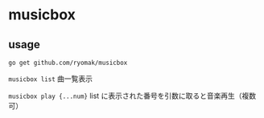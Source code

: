 # musicbox
## usage

```
go get github.com/ryomak/musicbox

```

```musicbox list```
曲一覧表示

``` musicbox play {...num} ```
list に表示された番号を引数に取ると音楽再生（複数可）
